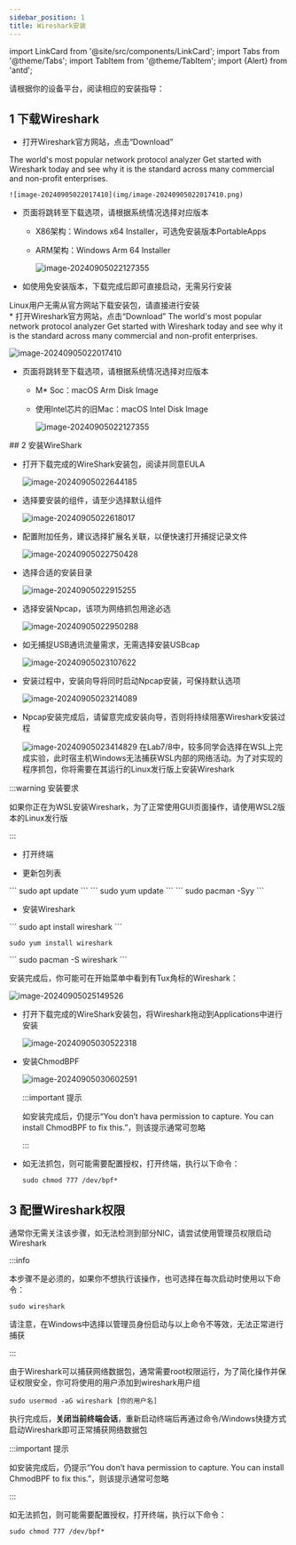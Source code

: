```yaml
---
sidebar_position: 1
title: Wireshark安装
---
```

import LinkCard from '@site/src/components/LinkCard';
import Tabs from '@theme/Tabs';
import TabItem from '@theme/TabItem';
import {Alert} from 'antd';

请根据你的设备平台，阅读相应的安装指导：

## 1 下载Wireshark
<Tabs className="unique-tabs"  groupId="operating-systems">
  <TabItem value="Windows">

* 打开Wireshark官方网站，点击“Download”

<LinkCard title="Wireshark官方网站" url="https://www.wireshark.org/" > 
The world's most popular network protocol analyzer
Get started with Wireshark today and see why it is the standard across many commercial and non-profit enterprises.
</LinkCard>
<br/>

    ![image-20240905022017410](img/image-20240905022017410.png)

* 页面将跳转至下载选项，请根据系统情况选择对应版本
  * X86架构：Windows x64 Installer，可选免安装版本PortableApps

  * ARM架构：Windows Arm 64 Installer

    ![image-20240905022127355](img/image-20240905022127355.png)

* 如使用免安装版本，下载完成后即可直接启动，无需另行安装

</TabItem>
<TabItem value="Linux">
Linux用户无需从官方网站下载安装包，请直接进行安装

</TabItem>
<TabItem value="macOS">
<Alert
message="该文档存在待解决问题"
type="warning"
showIcon
description="由于助教没有macOS设备，无法测试教程的有效性，如遇到问题请联系助教更正，感谢理解"
/>
<br/>
* 打开Wireshark官方网站，点击“Download”

<LinkCard title="Wireshark官方网站" url="https://www.wireshark.org/" > 
The world's most popular network protocol analyzer
Get started with Wireshark today and see why it is the standard across many commercial and non-profit enterprises.
</LinkCard>

  ![image-20240905022017410](img/image-20240905022017410.png)

* 页面将跳转至下载选项，请根据系统情况选择对应版本
  * M* Soc：macOS Arm Disk Image

  * 使用Intel芯片的旧Mac：macOS Intel Disk Image

    ![image-20240905022127355](img/image-20240905022127355.png)

</TabItem>
</Tabs>
##  2 安装WireShark

<Tabs className="unique-tabs"  groupId="operating-systems">
  <TabItem value="Windows">

* 打开下载完成的WireShark安装包，阅读并同意EULA

  ![image-20240905022644185](img/image-20240905022644185.png)

* 选择要安装的组件，请至少选择默认组件

  ![image-20240905022618017](img/image-20240905022618017.png)

* 配置附加任务，建议选择扩展名关联，以便快速打开捕捉记录文件

  ![image-20240905022750428](img/image-20240905022750428.png)

* 选择合适的安装目录

  ![image-20240905022915255](img/image-20240905022915255.png)

* 选择安装Npcap，该项为网络抓包用途必选

  ![image-20240905022950288](img/image-20240905022950288.png)

* 如无捕捉USB通讯流量需求，无需选择安装USBcap

  ![image-20240905023107622](img/image-20240905023107622.png)

* 安装过程中，安装向导将同时启动Npcap安装，可保持默认选项

  ![image-20240905023214089](img/image-20240905023214089.png)

* Npcap安装完成后，请留意完成安装向导，否则将持续阻塞Wireshark安装过程

  ![image-20240905023414829](img/image-20240905023414829.png)
  在Lab7/8中，较多同学会选择在WSL上完成实验，此时宿主机Windows无法捕获WSL内部的网络活动。为了对实现的程序抓包，你将需要在其运行的Linux发行版上安装Wireshark

</TabItem>
<TabItem value="Linux">

:::warning 安装要求

如果你正在为WSL安装Wireshark，为了正常使用GUI页面操作，请使用WSL2版本的Linux发行版

:::


* 打开终端

* 更新包列表

<Tabs className="unique-tabs"  groupId="operating-systems">
  <TabItem value="基于Debian(Ubuntu, Mint, Kali Linux等)">
    ```
    sudo apt update
    ```
  </TabItem>
  <TabItem value="基于Red Hat(Fedora, CentOS, RHEL等)">
    ```
    sudo yum update
    ```
  </TabItem>
    <TabItem value="基于Arch Linux">
  ```
  sudo pacman -Syy
  ```
  </TabItem>
</Tabs>

* 安装Wireshark

<Tabs className="unique-tabs"  groupId="distros">
  <TabItem value="基于Debian(Ubuntu, Mint, Kali Linux等)">
    ```
    sudo apt install wireshark
    ```
  </TabItem>
  <TabItem value="基于Red Hat(Fedora, CentOS, RHEL等)">

  ```
  sudo yum install wireshark
  ```
  </TabItem>
  <TabItem value="基于Arch Linux">
  ```
  sudo pacman -S wireshark
  ```
  </TabItem>
</Tabs>


安装完成后，你可能可在开始菜单中看到有Tux角标的Wireshark：

![image-20240905025149526](img/image-20240905025149526.png)

</TabItem>
<TabItem value="macOS">


* 打开下载完成的WireShark安装包，将Wireshark拖动到Applications中进行安装

  ![image-20240905030522318](img/image-20240905030522318.png)

* 安装ChmodBPF

  ![image-20240905030602591](img/image-20240905030602591.png)

  :::important 提示

  如安装完成后，仍提示“You don’t hava permission to capture. You can install ChmodBPF to fix this.”，则该提示通常可忽略

  :::

* 如无法抓包，则可能需要配置授权，打开终端，执行以下命令：

  ```
  sudo chmod 777 /dev/bpf*
  ```

</TabItem>
</Tabs>

## 3 配置Wireshark权限
<Tabs className="unique-tabs"  groupId="operating-systems">
  <TabItem value="Windows">

通常你无需关注该步骤，如无法检测到部分NIC，请尝试使用管理员权限启动Wireshark

</TabItem>
<TabItem value="Linux">

:::info

本步骤不是必须的，如果你不想执行该操作，也可选择在每次启动时使用以下命令：

```
sudo wireshark
```

请注意，在Windows中选择以管理员身份启动与以上命令不等效，无法正常进行捕获

:::

由于Wireshark可以捕获网络数据包，通常需要root权限运行，为了简化操作并保证权限安全，你可将使用的用户添加到wireshark用户组

```
sudo usermod -aG wireshark [你的用户名]
```

执行完成后，**关闭当前终端会话**，重新启动终端后再通过命令/Windows快捷方式启动Wireshark即可正常捕获网络数据包
</TabItem>
<TabItem value="macOS">


  :::important 提示

  如安装完成后，仍提示“You don’t hava permission to capture. You can install ChmodBPF to fix this.”，则该提示通常可忽略

  :::

如无法抓包，则可能需要配置授权，打开终端，执行以下命令：

  ```
  sudo chmod 777 /dev/bpf*
  ```

</TabItem>
</Tabs>